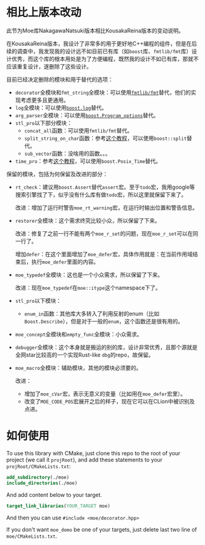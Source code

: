 # 相比上版本改动

此节为Moe库NakagawaNatsuki版本相比KousakaReina版本的变动说明。

在KousakaReina版本，我设计了非常多的用于更好地C++编程的组件，但是在后续的调查中，我发现我的设计远不如目前已有库（如`boost`库、`fmtlib/fmt`库）设计优秀，而这个库的根本用处是为了方便编程，既然我的设计不如已有库，那就不应该重复设计，遂删除了这些设计。

目前已经决定删除的模块和用于替代的选项：

* `decorator`全模块和`fmt_string`全模块：可以使用[`fmtlib/fmt`](https://github.com/fmtlib/fmt)替代，他们的实现考虑更多且更通用。
* `log`全模块：可以使用[`boost.log`](https://www.boost.org/doc/libs/1_81_0/libs/log/doc/html/index.html)替代。
* `arg_parser`全模块：可以使用[`boost.Program_options`](https://www.boost.org/doc/libs/1_81_0/doc/html/program_options.html)替代。
* `stl_pro`以下部分模块：
  * `concat_all`函数：可以使用`fmtlib/fmt`替代。
  * `split_string_on_char`函数：参考[这个教程](https://www.geeksforgeeks.org/boostsplit-c-library/)，可以使用`boost::split`替代。
  * `sub_vector`函数：没啥用的函数。。。
* `time_pro`：参考[这个教程](https://thispointer.com/get-current-date-time-in-c-example-using-boost-date-time-library/)，可以使用`boost.Posix_Time`替代。

保留的模块，包括为何保留及改进的部分：

* `rt_check`：建议用`boost.Assert`替代`assert`宏。至于`todo`宏，我用google等搜索引擎找了下，似乎没有什么库有做`todo`宏，所以这里就保留下来了。

  改进：增加了运行时警告`moe_rt_warning`宏，在运行时输出位置和警告信息。

* `restorer`全模块：这个需求终究比较小众，所以保留了下来。

  改进：修复了之前一行不能有两个`moe_r_set`的问题，现在`moe_r_set`可以在同一行了。

  增加`defer`：在这个里面增加了`moe_defer`宏，具体作用就是：在当前作用域结束后，执行`moe_defer`里面的内容。

* `moe_typedef`全模块：这也是一个小众需求，所以保留了下来。

  改进：现在`moe_typedef`在`moe::itype`这个namespace下了。

* `stl_pro`以下模块：

  * `enum_in`函数：其他库大多转入了利用反射的enum（比如`Boost.Describe`），但是对于一般的`enum`，这个函数还是很有用的。

* `moe_concept`全模块和`empty_func`全模块：小众需求。

* `debugger`全模块：这个本身就是搬运的别的库，设计非常优秀，且那个源就是全网star比较高的一个实现Rust-like `dbg`的repo，故保留。

* `moe_macro`全模块：辅助模块，其他的模块必须要的。

  改进：

  * 增加了`moe_cVar`宏，表示无意义的变量（比如用在`moe_defer`宏里）。
  * 改变了`MOE_CODE_POS`宏展开之后的样子，现在它可以在CLion中被识别及点进。

# 如何使用

To use this library with CMake, just clone this repo to the root of your project (we call it `projRoot`), and add these statements to your `projRoot/CMakeLists.txt`:

```cmake
add_subdirectory(./moe)
include_directories(./moe)
```

And add content below to your target.

```cmake
target_link_libraries(YOUR_TARGET moe)
```

And then you can use `#include <moe/decorator.hpp>`

If you don't want `moe_demo` be one of your targets, just delete last two line of `moe/CMakeLists.txt`.

